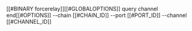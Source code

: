 [[#BINARY forcerelay]][[#GLOBALOPTIONS]] query channel end[[#OPTIONS]] --chain [[#CHAIN_ID]] --port [[#PORT_ID]] --channel [[#CHANNEL_ID]]